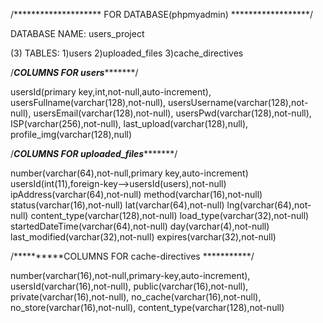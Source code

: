 /******************** FOR DATABASE(phpmyadmin) ******************/

DATABASE NAME: users_project

(3) TABLES:
1)users
2)uploaded_files
3)cache_directives

/***********COLUMNS FOR users******************/

usersId(primary key,int,not-null,auto-increment),
usersFullname(varchar(128),not-null),
usersUsername(varchar(128),not-null),
usersEmail(varchar(128),not-null),
usersPwd(varchar(128),not-null),
ISP(varchar(256),not-null),
last_upload(varchar(128),null),
profile_img(varchar(128),null)



/***********COLUMNS FOR uploaded_files******************/

number(varchar(64),not-null,primary key,auto-increment)
usersId(int(11),foreign-key-->usersId(users),not-null)
ipAddress(varchar(64),not-null)
method(varchar(16),not-null)
status(varchar(16),not-null)
lat(varchar(64),not-null)
lng(varchar(64),not-null)
content_type(varchar(128),not-null)
load_type(varchar(32),not-null)
startedDateTime(varchar(64),not-null)
day(varchar(4),not-null)
last_modified(varchar(32),not-null)
expires(varchar(32),not-null)

/**********COLUMNS FOR cache-directives ***********/

number(varchar(16),not-null,primary-key,auto-increment),
usersId(varchar(16),not-null),
public(varchar(16),not-null),
private(varchar(16),not-null),
no_cache(varchar(16),not-null),
no_store(varchar(16),not-null),
content_type(varchar(128),not-null)